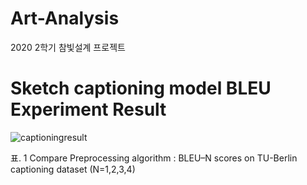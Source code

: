 # Art-Analysis
2020 2학기 참빛설계 프로젝트 


# Sketch captioning model BLEU Experiment Result

![captioningresult](https://user-images.githubusercontent.com/50594187/102038071-acd1f200-3e09-11eb-93e9-303cec8e813b.png)

표. 1 Compare Preprocessing algorithm : BLEU–N scores on TU-Berlin captioning dataset (N=1,2,3,4)

